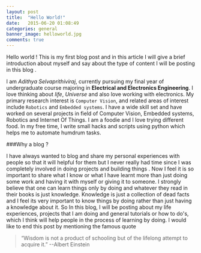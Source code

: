 ```yaml
---
layout: post
title:  "Hello World!"
date:   2015-06-20 01:08:49
categories: general
banner_image: helloworld.jpg
comments: true
---
```


Hello world ! This is my first blog post and in this article I will give a brief introduction about myself and say about the type of content I will be posting in this blog .

I am *Adithya Selvaprithiviraj*, currently pursuing my final year of undergraduate course majoring in **Electrical and Electronics Engineering**. I love thinking about *life*, *Universe* and also love working with electronics. My primary research interest is `Computer Vision`, and related areas of interest include `Robotics` and `Embedded systems`. I have a wide skill set and have worked on several projects in field of Computer Vision, Embedded systems, Robotics and Internet Of Things. I am a foodie and I love trying different food. In my free time, I write small hacks and scripts using python which helps me to automate humdrum tasks.

###Why a blog ?

I have always wanted to blog and share my personal experiences with people so that it will helpful for them but I never really had time since I was completely involved in doing projects and building things . Now I feel it is so important to share what I know or what I have learnt more than  just doing some work and having it with myself or giving it to someone. I strongly believe that one can learn things only by doing and whatever they read in their books is just knowledge. Knowledge is just a collection of dead facts and I feel its very important to know things by doing rather than just having a knowledge about it. So In this blog, I will be posting about my life experiences, projects that I am doing and general tutorials or how to do's, which I think will help people in the process of learning by doing. I would like to end this post by mentioning the famous quote

> “Wisdom is not a product of schooling but of the lifelong attempt to acquire it.”
> --Albert Einstein 

